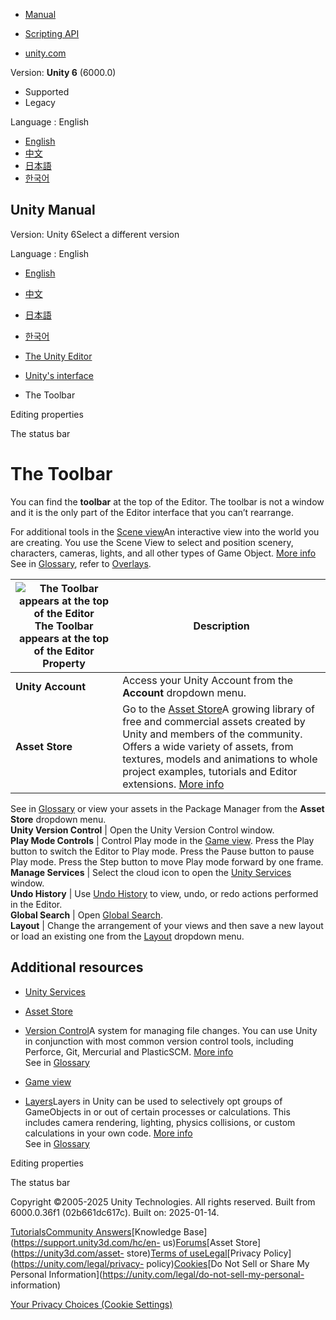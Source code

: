 [](https://docs.unity3d.com)

  * [Manual](../Manual/index.html)
  * [Scripting API](../ScriptReference/index.html)

  * [unity.com](https://unity.com/)

Version: **Unity 6** (6000.0)

  * Supported
  * Legacy

Language : English

  * [English](/Manual/Toolbar.html)
  * [中文](/cn/current/Manual/Toolbar.html)
  * [日本語](/ja/current/Manual/Toolbar.html)
  * [한국어](/kr/current/Manual/Toolbar.html)

[](https://docs.unity3d.com)

## Unity Manual

Version: Unity 6Select a different version

Language : English

  * [English](/Manual/Toolbar.html)
  * [中文](/cn/current/Manual/Toolbar.html)
  * [日本語](/ja/current/Manual/Toolbar.html)
  * [한국어](/kr/current/Manual/Toolbar.html)

  * [The Unity Editor](unity-editor.html)
  * [Unity's interface](UsingTheEditor.html)
  * The Toolbar

[](EditingValueProperties.html)

Editing properties

[](StatusBar.html)

The status bar

# The Toolbar

You can find the **toolbar** at the top of the Editor. The toolbar is not a
window and it is the only part of the Editor interface that you can’t
rearrange.

For additional tools in the [Scene view](UsingTheSceneView.html)An interactive
view into the world you are creating. You use the Scene View to select and
position scenery, characters, cameras, lights, and all other types of Game
Object. [More info](UsingTheSceneView.html)  
See in [Glossary](Glossary.html#SceneView), refer to
[Overlays](overlays.html).

![The Toolbar appears at the top of the Editor](../uploads/Main/ToolbarCallout.png) The Toolbar appears at the top of the Editor **Property** | **Description**  
---|---  
**Unity Account** | Access your Unity Account from the **Account** dropdown menu.  
**Asset Store** | Go to the [Asset Store](AssetStore.html)A growing library of free and commercial assets created by Unity and members of the community. Offers a wide variety of assets, from textures, models and animations to whole project examples, tutorials and Editor extensions. [More info](AssetStore.html)  
See in [Glossary](Glossary.html#AssetStore) or view your assets in the Package
Manager from the **Asset Store** dropdown menu.  
**Unity Version Control** | Open the Unity Version Control window.  
**Play Mode Controls** | Control Play mode in the [Game view](GameView.html). Press the Play button to switch the Editor to Play mode. Press the Pause button to pause Play mode. Press the Step button to move Play mode forward by one frame.  
**Manage Services** | Select the cloud icon to open the [Unity Services](UnityServices.html) window.  
**Undo History** | Use [Undo History](UndoWindow.html) to view, undo, or redo actions performed in the Editor.  
**Global Search** | Open [Global Search](search-overview.html).  
**Layout** | Change the arrangement of your views and then save a new layout or load an existing one from the [Layout](CustomizingYourWorkspace.html) dropdown menu.  
  
## Additional resources

  * [Unity Services](UnityServices.html)
  * [Asset Store](AssetStore.html)
  * [Version Control](VersionControl.html)A system for managing file changes. You can use Unity in conjunction with most common version control tools, including Perforce, Git, Mercurial and PlasticSCM. [More info](VersionControl.html)  
See in [Glossary](Glossary.html#VersionControl)

  * [Game view](GameView.html)
  * [Layers](Layers.html)Layers in Unity can be used to selectively opt groups of GameObjects in or out of certain processes or calculations. This includes camera rendering, lighting, physics collisions, or custom calculations in your own code. [More info](Layers.html)  
See in [Glossary](Glossary.html#Layer)

[](EditingValueProperties.html)

Editing properties

[](StatusBar.html)

The status bar

Copyright ©2005-2025 Unity Technologies. All rights reserved. Built from
6000.0.36f1 (02b661dc617c). Built on: 2025-01-14.

[Tutorials](https://learn.unity.com/)[Community
Answers](https://answers.unity3d.com)[Knowledge
Base](https://support.unity3d.com/hc/en-
us)[Forums](https://forum.unity3d.com)[Asset Store](https://unity3d.com/asset-
store)[Terms of
use](https://docs.unity3d.com/Manual/TermsOfUse.html)[Legal](https://unity.com/legal)[Privacy
Policy](https://unity.com/legal/privacy-
policy)[Cookies](https://unity.com/legal/cookie-policy)[Do Not Sell or Share
My Personal Information](https://unity.com/legal/do-not-sell-my-personal-
information)

[Your Privacy Choices (Cookie Settings)](javascript:void\(0\);)

